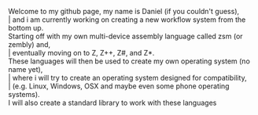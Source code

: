 Welcome to my github page, my name is Daniel (if you couldn't guess), <br>
|   and i am currently working on creating a new workflow system from the bottom up. <br>
Starting off with my own multi-device assembly language called zsm (or zembly) and, <br>
|   eventually moving on to Z, Z++, Z#, and Z*. <br>
These languages will then be used to create my own operating system (no name yet), <br>
|   where i will try to create an operating system designed for compatibility,  <br>
|   (e.g. Linux, Windows, OSX and maybe even some phone operating systems). <br>
I will also create a standard library to work with these languages <br>
